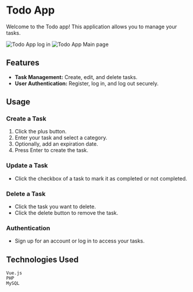 # Todo App

Welcome to the Todo app! This application allows you to manage your tasks.

![Todo App log in](https://raw.githubusercontent.com/Rorins/todo-app-frontend/main/fullstack-todo-app/src/assets/screenshots/log-page.png)
![Todo App Main page](https://raw.githubusercontent.com/Rorins/todo-app-frontend/main/fullstack-todo-app/src/assets/screenshots/main-app.png)

## Features

- **Task Management:** Create, edit, and delete tasks.
- **User Authentication:** Register, log in, and log out securely.

## Usage

### Create a Task

1. Click the plus button.
2. Enter your task and select a category.
3. Optionally, add an expiration date.
4. Press Enter to create the task.

### Update a Task

- Click the checkbox of a task to mark it as completed or not completed.

### Delete a Task

- Click the task you want to delete.
- Click the delete button to remove the task.

### Authentication

- Sign up for an account or log in to access your tasks.

## Technologies Used

    Vue.js
    PHP
    MySQL

